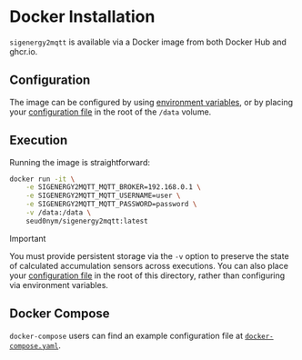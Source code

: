 # Docker Installation

`sigenergy2mqtt` is available via a Docker image from both Docker Hub and ghcr.io. 

## Configuration

The image can be configured by using [environment variables](../../README.md#environment-variables), or by placing your [configuration file](../../README.md#configuration-file) in the root of the `/data` volume.

## Execution

Running the image is straightforward:

```bash
docker run -it \
    -e SIGENERGY2MQTT_MQTT_BROKER=192.168.0.1 \
    -e SIGENERGY2MQTT_MQTT_USERNAME=user \
    -e SIGENERGY2MQTT_MQTT_PASSWORD=password \
    -v /data:/data \
    seud0nym/sigenergy2mqtt:latest
```

> [!IMPORTANT]
> You must provide persistent storage via the `-v` option to preserve the state  of calculated accumulation sensors across executions. You can also place your [configuration file](../../README.md#configuration-file) in the root of this directory, rather than configuring via environment variables.

## Docker Compose

`docker-compose` users can find an example configuration file at [`docker-compose.yaml`](docker-compose.yaml).
